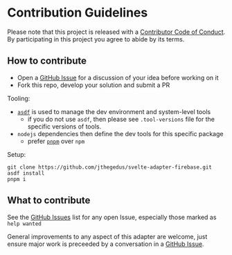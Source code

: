 # Contribution Guidelines

Please note that this project is released with a [Contributor Code of Conduct](CODE_OF_CONDUCT.md). By participating in this project you agree to abide by its terms.

## How to contribute

- Open a [GitHub Issue](https://github.com/jthegedus/svelte-adatper-firebase/issues) for a discussion of your idea before working on it
- Fork this repo, develop your solution and submit a PR

Tooling:

- [`asdf`](https://asdf-vm.com/) is used to manage the dev environment and system-level tools
  - if you do not use `asdf`, then please see `.tool-versions` file for the specific versions of tools.
- `nodejs` dependencies then define the dev tools for this specific package
  - prefer [`pnpm`](https://pnpm.js.org/motivation) over `npm`

Setup:

```
git clone https://github.com/jthegedus/svelte-adapter-firebase.git
asdf install
pnpm i
```

## What to contribute

See the [GitHub Issues](https://github.com/jthegedus/svelte-adatper-firebase/issues) list for any open Issue, especially those marked as `help wanted`

General improvements to any aspect of this adapter are welcome, just ensure major work is preceeded by a conversation in a [GitHub Issue](https://github.com/jthegedus/svelte-adatper-firebase/issues).
